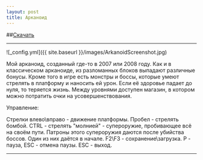 ```yaml
---
layout: post
title: Арканоид
---
```


##[Скачать](https://drive.google.com/open?id=0B0wvbicW8OQIelVLYVlCemJ5MFU)

___

![_config.yml]({{ site.baseurl }}/images/ArkanoidScreenshot.jpg)

Мой арканоид, созданный где-то в 2007 или 2008 году.
Как и в классическом арканоиде, из разломанных блоков выпадают различные бонусы.
Кроме того в игре есть монстры и боссы, которые умеют стрелять в платформу и наносить ей урон.
Если её здоровье падает до нуля, то теряется жизнь.
Между уровнями доступен магазин, в котором можно потратить очки на усовершенствования.

Управление:

Стрелки влево\вправо - движение платформы.
Пробел - стрелять бомбой.
CTRL - стрелять "молнией" - супероружие, пробивающее всё на своём пути. Патроны этого супероружия даются после убийства боссов. Один из них даётся в начале.
F2\F3 - сохранение\загрузка.
P - пауза, ESC - отмена паузы.
ESC - выход.
___


